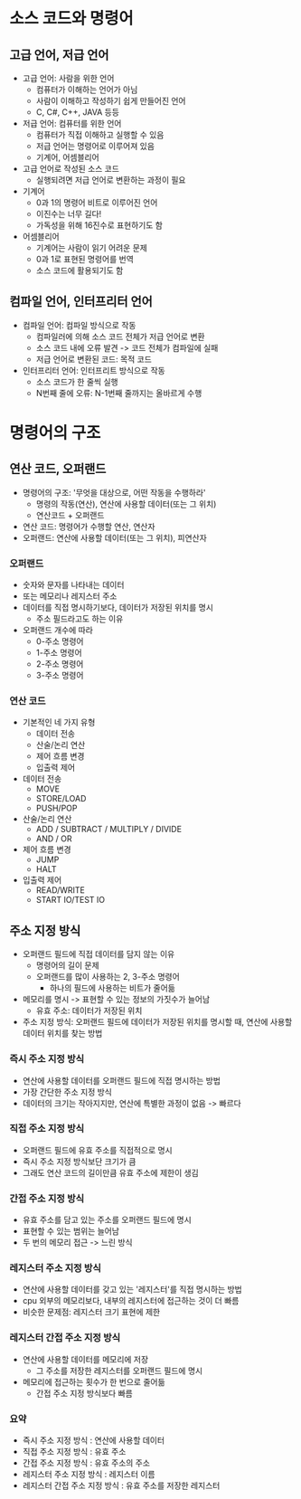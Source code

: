 # 소스 코드와 명령어
## 고급 언어, 저급 언어
- 고급 언어: 사람을 위한 언어
    - 컴퓨터가 이해하는 언어가 아님
    - 사람이 이해하고 작성하기 쉽게 만들어진 언어
    - C, C#, C++, JAVA 등등 
- 저급 언어: 컴퓨터를 위한 언어
    - 컴퓨터가 직접 이해하고 실행할 수 있음
    - 저급 언어는 명령어로 이루어져 있음
    - 기계어, 어셈블리어 
- 고급 언어로 작성된 소스 코드
    - 실행되려면 저급 언어로 변환하는 과정이 필요
- 기계어
    - 0과 1의 명령어 비트로 이루어진 언어
    - 이진수는 너무 길다!
    - 가독성을 위해 16진수로 표현하기도 함
- 어셈블리어
    - 기계어는 사람이 읽기 어려운 문제
    - 0과 1로 표현된 명령어를 번역
    - 소스 코드에 활용되기도 함
## 컴파일 언어, 인터프리터 언어
- 컴파일 언어: 컴파일 방식으로 작동
    - 컴파일러에 의해 소스 코드 전체가 저급 언어로 변환
    - 소스 코드 내에 오류 발견 -> 코드 전체가 컴파일에 실패
    - 저급 언어로 변환된 코드: 목적 코드 
- 인터프리터 언어: 인터프리트 방식으로 작동
    - 소스 코드가 한 줄씩 실행
    - N번째 줄에 오류: N-1번째 줄까지는 올바르게 수행

# 명령어의 구조
## 연산 코드, 오퍼랜드
- 명령어의 구조: '무엇을 대상으로, 어떤 작동을 수행하라'
    - 명령의 작동(연산), 연산에 사용할 데이터(또는 그 위치)
    - 연산코드 + 오퍼랜드
- 연산 코드: 명령어가 수행할 연산, 연산자
- 오퍼랜드: 연산에 사용할 데이터(또는 그 위치), 피연산자
### 오퍼랜드
- 숫자와 문자를 나타내는 데이터
- 또는 메모리나 레지스터 주소
- 데이터를 직접 명시하기보다, 데이터가 저장된 위치를 명시
    - 주소 필드라고도 하는 이유
- 오퍼랜드 개수에 따라
    - 0-주소 명령어
    - 1-주소 명령어
    - 2-주소 명령어
    - 3-주소 명령어
### 연산 코드
- 기본적인 네 가지 유형
    - 데이터 전송
    - 산술/논리 연산
    - 제어 흐름 변경
    - 입출력 제어
- 데이터 전송
    - MOVE
    - STORE/LOAD
    - PUSH/POP
- 산술/논리 연산
    - ADD / SUBTRACT / MULTIPLY / DIVIDE
    - AND / OR
- 제어 흐름 변경
    - JUMP
    - HALT
- 입출력 제어
    - READ/WRITE
    - START IO/TEST IO
## 주소 지정 방식
- 오퍼랜드 필드에 직접 데이터를 담지 않는 이유
    - 명령어의 길이 문제
    - 오퍼랜드를 많이 사용하는 2, 3-주소 명령어
        - 하나의 필드에 사용하는 비트가 줄어듦
- 메모리를 명시 -> 표현할 수 있는 정보의 가짓수가 늘어남
    - 유효 주소: 데이터가 저장된 위치
- 주소 지정 방식: 오퍼랜드 필드에 데이터가 저장된 위치를 명시할 때, 연산에 사용할 데이터 위치를 찾는 방법
### 즉시 주소 지정 방식
- 연산에 사용할 데이터를 오퍼랜드 필드에 직접 명시하는 방법
- 가장 간단한 주소 지정 방식
- 데이터의 크기는 작아지지만, 연산에 특별한 과정이 없음 -> 빠르다
### 직접 주소 지정 방식
- 오퍼랜드 필드에 유효 주소를 직접적으로 명시
- 즉시 주소 지정 방식보단 크기가 큼
- 그래도 연산 코드의 길이만큼 유효 주소에 제한이 생김
### 간접 주소 지정 방식
- 유효 주소를 담고 있는 주소를 오퍼랜드 필드에 명시
- 표현할 수 있는 범위는 늘어남
- 두 번의 메모리 접근 -> 느린 방식
### 레지스터 주소 지정 방식
- 연산에 사용할 데이터를 갖고 있는 '레지스터'를 직접 명시하는 방법
- cpu 외부의 메모리보다, 내부의 레지스터에 접근하는 것이 더 빠름
- 비슷한 문제점: 레지스터 크기 표현에 제한
### 레지스터 간접 주소 지정 방식
- 연산에 사용할 데이터를 메모리에 저장
    - 그 주소를 저장한 레지스터를 오퍼랜드 필드에 명시
- 메모리에 접근하는 횟수가 한 번으로 줄어듦
    - 간접 주소 지정 방식보다 빠름
### 요약
- 즉시 주소 지정 방식 : 연산에 사용할 데이터
- 직접 주소 지정 방식 : 유효 주소
- 간접 주소 지정 방식 : 유효 주소의 주소
- 레지스터 주소 지정 방식 : 레지스터 이름
- 레지스터 간접 주소 지정 방식 : 유효 주소를 저장한 레지스터
